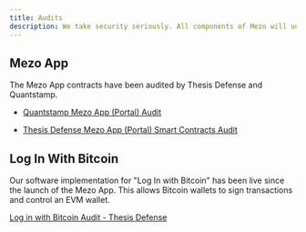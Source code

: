 ```yaml
---
title: Audits
description: We take security seriously. All components of Mezo will undergo audits by various security firms, which can be tracked below.
---
```


## Mezo App

The Mezo App contracts have been audited by Thesis Defense and Quantstamp.

- [Quantstamp Mezo App (Portal) Audit](/docs/gitbook/Quantstamp%20Mezo%20Portal%20Audit.pdf)

- [Thesis Defense Mezo App (Portal) Smart Contracts Audit](/docs/gitbook/Thesis%20Defense%20Mezo%20Portal%20Audit.pdf)

## Log In With Bitcoin

Our software implementation for "Log In with Bitcoin" has been live since the launch of the Mezo App. This allows Bitcoin wallets to sign transactions and control an EVM wallet.

[Log in with Bitcoin Audit - Thesis Defense](/docs/gitbook/Log%20in%20with%20Bitcoin%20Audit%20-%20Thesis%20Defense.pdf)
